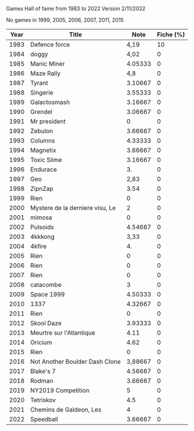 Games Hall of fame from 1983 to 2022
Version  2/11/2022

No games in 1999, 2005, 2006, 2007, 2011, 2015

| Year | Title | Note |Fiche (%) |
|-----|-----|-----|----- |
| 1983 | Defence force | 4,19 |10 |
| 1984 | doggy | 4,02 |0 |
| 1985 | Manic Miner | 4.05333 |0 |
| 1986 | Maze Rally | 4,8 |0 |
| 1987 | Tyrant | 3.10667 |0 |
| 1988 | Singerie | 3.55333 |0 |
| 1989 | Galactosmash | 3.16667 |0 |
| 1990 | Grendel | 3.06667 |0 |
| 1991 | Mr president | 0 |0 |
| 1992 | Zebulon | 3.66667 |0 |
| 1993 | Columns | 4.33333 |0 |
| 1994 | Magnetix | 3.66667 |0 |
| 1995 | Toxic Slime | 3.16667 |0 |
| 1996 | Endurace | 3. |0 |
| 1997 | Geo | 2,83 |0 |
| 1998 | ZipnZap | 3.54 |0 |
| 1999 | Rien | 0 |0 |
| 2000 | Mystere de la derniere visu, Le | 2 |0 |
| 2001 | mimosa | 0 |0 |
| 2002 | Pulsoids | 4.54667 |0 |
| 2003 | 4kkkong | 3,33 |0 |
| 2004 | 4kfire | 4. |0 |
| 2005 | Rien | 0 |0 |
| 2006 | Rien | 0 |0 |
| 2007 | Rien | 0 |0 |
| 2008 | catacombe | 3 |0 |
| 2009 | Space 1999 | 4.50333 |0 |
| 2010 | 1337 | 4.32667 |0 |
| 2011 | Rien | 0 |0 |
| 2012 | Skool Daze | 3.93333 |0 |
| 2013 | Meurtre sur l'Atlantique | 4.11 |0 |
| 2014 | Oricium | 4.62 |0 |
| 2015 | Rien | 0 |0 |
| 2016 | Not Another Boulder Dash Clone | 3,88667 |0 |
| 2017 | Blake's 7 | 4.56667 |0 |
| 2018 | Rodman | 3.66667 |0 |
| 2019 | NY2019 Competition | 5 |0 |
| 2020 | Tetriskov | 4.5 |0 |
| 2021 | Chemins de Galdeon, Les | 4 |0 |
| 2022 | Speedball | 3.66667 |0 |


